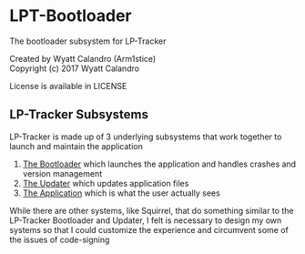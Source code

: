 LPT-Bootloader
==============

The bootloader subsystem for LP-Tracker

Created by Wyatt Calandro (Arm1stice)  
Copyright (c) 2017 Wyatt Calandro

License is available in LICENSE

## LP-Tracker Subsystems
LP-Tracker is made up of 3 underlying subsystems that work together to launch and maintain the application

1. [The Bootloader](https://github.com/LP-Tracker/lpt-bootloader) which launches the application and handles crashes and version management
2. [The Updater](https://github.com/LP-Tracker/lpt-updater) which updates application files
3. [The Application](https://github.com/LP-Tracker/lpt-application) which is what the user actually sees

While there are other systems, like Squirrel, that do something similar to the LP-Tracker Bootloader and Updater, I felt is necessary to design my own systems so that I could customize the experience and circumvent some of the issues of code-signing
